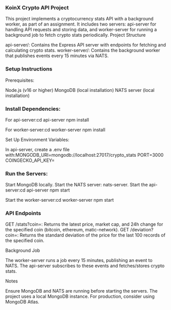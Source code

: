 ### KoinX Crypto API Project
This project implements a cryptocurrency stats API with a background worker, as part of an assignment. It includes two servers: api-server for handling API requests and storing data, and worker-server for running a background job to fetch crypto stats periodically.
Project Structure

api-server/: Contains the Express API server with endpoints for fetching and calculating crypto stats.
worker-server/: Contains the background worker that publishes events every 15 minutes via NATS.

### Setup Instructions

Prerequisites:

Node.js (v16 or higher)
MongoDB (local installation)
NATS server (local installation)


### Install Dependencies:

For api-server:cd api-server
npm install


For worker-server:cd worker-server
npm install




Set Up Environment Variables:

In api-server, create a .env file with:MONGODB_URI=mongodb://localhost:27017/crypto_stats
PORT=3000
COINGECKO_API_KEY=<your-coingecko-api-key>




### Run the Servers:

Start MongoDB locally.
Start the NATS server: nats-server.
Start the api-server:cd api-server
npm start


Start the worker-server:cd worker-server
npm start





### API Endpoints

GET /stats?coin=<coin>: Returns the latest price, market cap, and 24h change for the specified coin (bitcoin, ethereum, matic-network).
GET /deviation?coin=<coin>: Returns the standard deviation of the price for the last 100 records of the specified coin.

Background Job

The worker-server runs a job every 15 minutes, publishing an event to NATS.
The api-server subscribes to these events and fetches/stores crypto stats.

Notes

Ensure MongoDB and NATS are running before starting the servers.
The project uses a local MongoDB instance. For production, consider using MongoDB Atlas.

